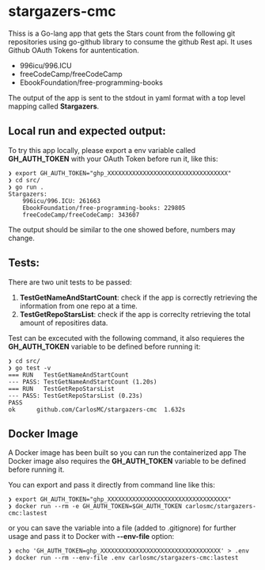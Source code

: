# stargazers-cmc

Thiss is a Go-lang app that gets the Stars count from the following git repositories using go-github library to consume the github Rest api.
It uses Github OAuth Tokens for auntentication.

- 996icu/996.ICU
- freeCodeCamp/freeCodeCamp
- EbookFoundation/free-programming-books

The output of the app is sent to the stdout in yaml format with a top level mapping called **Stargazers**.


## Local run and expected output:

To try this app locally, please export a env variable called **GH_AUTH_TOKEN** with your OAuth Token before run it, like this:

```
❯ export GH_AUTH_TOKEN="ghp_XXXXXXXXXXXXXXXXXXXXXXXXXXXXXXXXXX"
❯ cd src/
❯ go run .
Stargazers:
    996icu/996.ICU: 261663
    EbookFoundation/free-programming-books: 229805
    freeCodeCamp/freeCodeCamp: 343607
```

The output should be similar to the one showed before, numbers may change.


## Tests:

There are two unit tests to be passed:

1. **TestGetNameAndStartCount**: check if the app is correctly retrieving the information from one repo at a time.
2. **TestGetRepoStarsList**: check if the app is correclty retrieving the total amount of repositires data.


Test can be excecuted with the following command, it also requieres the **GH_AUTH_TOKEN** variable to be defined before running it:

```
❯ cd src/
❯ go test -v
=== RUN   TestGetNameAndStartCount
--- PASS: TestGetNameAndStartCount (1.20s)
=== RUN   TestGetRepoStarsList
--- PASS: TestGetRepoStarsList (0.23s)
PASS
ok  	github.com/CarlosMC/stargazers-cmc	1.632s
```


## Docker Image

A Docker image has been built so you can run the containerized app
The Docker image also requires the **GH_AUTH_TOKEN** variable to be defined before running it.

You can export and pass it directly from command line like this:


```
❯ export GH_AUTH_TOKEN="ghp_XXXXXXXXXXXXXXXXXXXXXXXXXXXXXXXXXX"
❯ docker run --rm -e GH_AUTH_TOKEN=$GH_AUTH_TOKEN carlosmc/stargazers-cmc:lastest
```

or you can save the variable into a file (added to .gitignore) for further usage and pass it to Docker with **--env-file** option:

```
❯ echo 'GH_AUTH_TOKEN=ghp_XXXXXXXXXXXXXXXXXXXXXXXXXXXXXXXXXX' > .env
❯ docker run --rm --env-file .env carlosmc/stargazers-cmc:lastest
```
